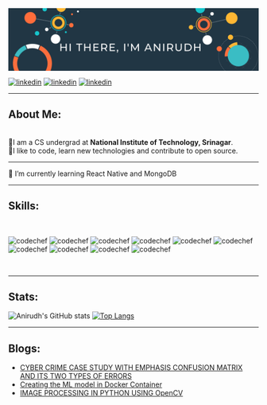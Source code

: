 

<img align="center" alt="Coding" src="https://github.com/Anirudh265/Anirudh265/blob/main/Colorful%20Business%20Data%20General%20Linkedin%20Banner.png">

<!--# <p align='center'>Hi there 👋, I'm Anirudh</p> -->

[<img src='https://img.shields.io/badge/LinkedIn-0077B5?style=for-the-badge&logo=linkedin&logoColor=white' alt='linkedin' height='40'>](https://www.linkedin.com/in/https://www.linkedin.com/in/anirudh-b-2807b61b1//)
[<img src='https://img.shields.io/badge/Gmail-D14836?style=for-the-badge&logo=gmail&logoColor=white' alt='linkedin' height='40'>](mailto:anirudhbhasin265@gmail.com)
[<img src='https://img.shields.io/badge/-CodeChef-5B4638?style=for-the-badge&logo=CodeChef&logoColor=white' alt='linkedin' height='40'>](https://www.codechef.com/users/lucifer1612)

---

## About Me:
<br>
🔹I am a CS undergrad at <strong>National Institute of Technology, Srinagar</strong>. <br>
🔹I like to code, learn new technologies and contribute to open source.

---

🌱 I’m currently learning React Native and MongoDB 
 
 ---

## Skills:
<!-- --><br>
<p float='left'>
<img src='https://img.shields.io/badge/C%2B%2B-00599C?style=for-the-badge&logo=c%2B%2B&logoColor=white' alt='codechef' height='40'>
<img src='https://img.shields.io/badge/Docker-2CA5E0?style=for-the-badge&logo=docker&logoColor=white' alt='codechef' height='40'>
<img src='https://img.shields.io/badge/Python-FFD43B?style=for-the-badge&logo=python&logoColor=darkgreen' alt='codechef' height='40'>
<img src='https://img.shields.io/badge/Android_Studio-3DDC84?style=for-the-badge&logo=android-studio&logoColor=white' alt='codechef' height='40'>
<img src='https://img.shields.io/badge/Linux-FCC624?style=for-the-badge&logo=linux&logoColor=black' alt='codechef' height='40'>
<img src='https://img.shields.io/badge/Java-ED8B00?style=for-the-badge&logo=java&logoColor=white' alt='codechef' height='40'>
<img src='https://img.shields.io/badge/Visual_Studio_Code-0078D4?style=for-the-badge&logo=visual%20studio%20code&logoColor=white' alt='codechef' height='40'>
<img src='https://img.shields.io/badge/SciPy-654FF0?style=for-the-badge&logo=SciPy&logoColor=white' alt='codechef' height='40'>
<img src='https://img.shields.io/badge/Numpy-777BB4?style=for-the-badge&logo=numpy&logoColor=white' alt='codechef' height='40'>
<img src='https://img.shields.io/badge/Pandas-2C2D72?style=for-the-badge&logo=pandas&logoColor=white' alt='codechef' height='40'>
</p>

<br>


---
## Stats:

<p float='left'>
 
![Anirudh's GitHub stats](https://github-readme-stats.vercel.app/api?username=Anirudh265&show_icons=true)
[![Top Langs](https://github-readme-stats.vercel.app/api/top-langs/?username=Anirudh265&layout=compact)](https://github.com/anuraghazra/github-readme-stats&theme=tokyonight)
 
</p>

---

## Blogs:

- [CYBER CRIME CASE STUDY WITH EMPHASIS CONFUSION MATRIX AND ITS TWO TYPES OF ERRORS](https://anibmytask5.blogspot.com/2021/06/crime-case-study-with-emphasis.html)<br>
- [Creating the ML model in Docker Container ](https://anibmytask1.blogspot.com/2021/05/creating-ml-model-in-docker-container.html)<br>
- [IMAGE PROCESSING IN PYTHON USING OpenCV](https://anibmytask4.blogspot.com/2021/06/processing-in-python-using-opencv.html)<br>


